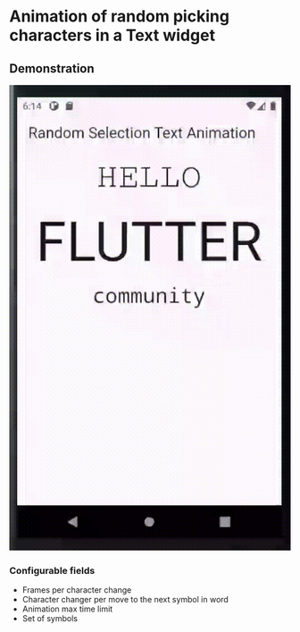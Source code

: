 # Animation of random picking characters in a Text widget

## Demonstration

!["Demontration"](example/demo_gifs/01.gif)

### Configurable fields

 - Frames per character change
 - Character changer per move to the next symbol in word
 - Animation max time limit
 - Set of symbols
